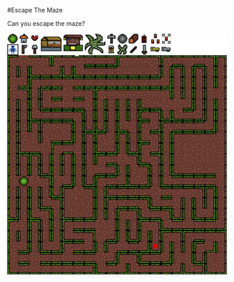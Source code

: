 #Escape The Maze

Can you escape the maze?

<img src="https://github.com/adils03/EscapeTheMazeDemo/blob/main/MAZE.png" width="1000">

